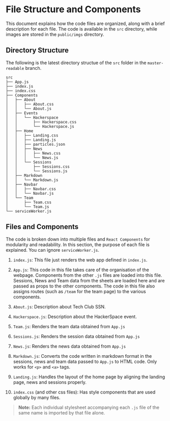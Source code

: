 # File Structure and Components

This document explains how the code files are organized, along with a brief description for each file. The code is available in the `src` directory, while images are stored in the `public/imgs` directory.

## Directory Structure

The following is the latest directory structue of the `src` folder in the `master-readable` branch.

```
src
├── App.js
├── index.js
├── index.css
├── Components
│   ├── About
│   │   ├── About.css
│   │   └── About.js
│   ├── Events
│   │   └── Hackerspace
│   │       ├── Hackerspace.css
│   │       └── Hackerspace.js
│   ├── Home
│   │   ├── Landing.css
│   │   ├── Landing.js
│   │   ├── particles.json
│   │   ├── News
│   │   │   ├── News.css
│   │   │   └── News.js
│   │   └── Sessions
│   │       ├── Sessions.css
│   │       └── Sessions.js
│   ├── Markdown
│   │   └── Markdown.js
│   ├── Navbar
│   │   ├── Navbar.css
│   │   └── Navbar.js
│   └── Team
│       ├── Team.css
│       └── Team.js
└── serviceWorker.js
```

## Files and Components

The code is broken down into multiple files and `React Components` for modularity and readability. In this section, the purpose of each file is explained. You can ignore `serviceWorker.js`.

1. `index.js`:
This file just renders the web app defined in `index.js`.

2. `App.js`:
This code in this file takes care of the organisation of the webpage. Components from the other `.js` files are loaded into this file. Sessions, News and Team data from the sheets are loaded here and are passed as props to the other components. The code in this file also assigns routes (such as `/team` for the team page) to the various components.

3. `About.js`:
Description about Tech Club SSN.

4. `Hackerspace.js`:
Description about the HackerSpace event.

5. `Team.js`:
Renders the team data obtained from `App.js`

6. `Sessions.js`:
Renders the session data obtained from `App.js`

7. `News.js`:
Renders the news data obtained from `App.js`

8. `Markdown.js`:
Converts the code written in markdown format in the sessions, news and team data passed to `App.js` to HTML code. Only works for `<p>` and `<a>` tags. 

9. `Landing.js`:
Handles the layout of the home page by aligning the landing page, news and sessions properly.

10. `index.css` (and other css files):
Has style components that are used globally by many files.
> **Note:** Each individual stylesheet accompanying each `.js` file of the same name is imported by that file alone.
